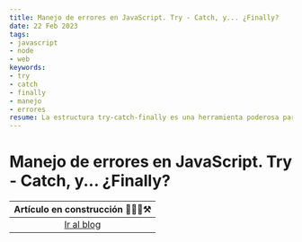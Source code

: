 ```yaml
---
title: Manejo de errores en JavaScript. Try - Catch, y... ¿Finally?
date: 22 Feb 2023
tags:
- javascript
- node
- web
keywords:
- try
- catch
- finally
- manejo
- errores
resume: La estructura try-catch-finally es una herramienta poderosa para el manejo de errores en JavaScript. En este artículo, te explicamos cómo puedes utilizarla para hacer que tus aplicaciones sean más estables y fiables.
---
```


# Manejo de errores en JavaScript. Try - Catch, y... ¿Finally?

|Artículo en construcción 👷🏻‍♂️⚒️|
|:---------------------------:|
|[Ir al blog](/#blog)|
